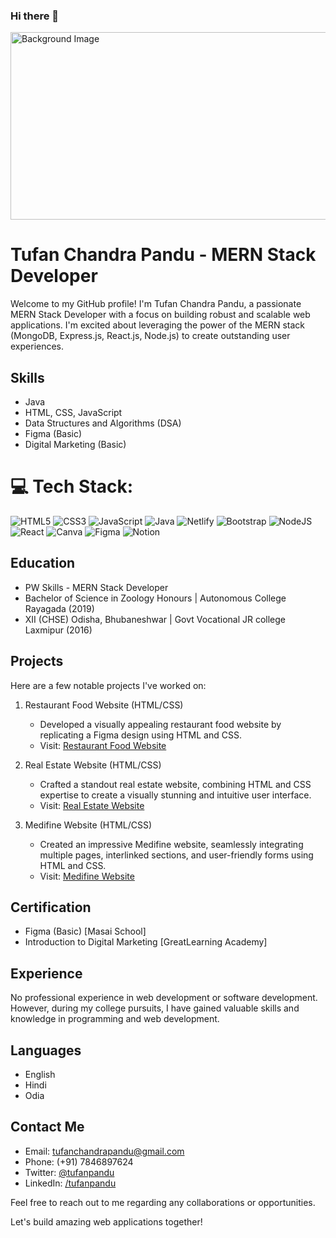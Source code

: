 ### Hi there 👋

<!--
**tufanpandu/tufanpandu** is a ✨ _special_ ✨ repository because its `README.md` (this file) appears on your GitHub profile.

Here are some ideas to get you started:

- 🔭 I’m currently working on ...
- 🌱 I’m currently learning ...
- 👯 I’m looking to collaborate on ...
- 🤔 I’m looking for help with ...
- 💬 Ask me about ...
- 📫 How to reach me: ...
- 😄 Pronouns: ...
- ⚡ Fun fact: ...
-->
<img src="https://camo.githubusercontent.com/c1dcb74cc1c1835b1d716f5051499a2814c683c806b15f04b0eba492863703e9/68747470733a2f2f63646e2e6472696262626c652e636f6d2f75736572732f3733303730332f73637265656e73686f74732f363538313234332f6176656e746f2e676966" alt="Background Image" style="width: 600px; height: 300px;">


# Tufan Chandra Pandu - MERN Stack Developer

Welcome to my GitHub profile! I'm Tufan Chandra Pandu, a passionate MERN Stack Developer with a focus on building robust and scalable web applications. I'm excited about leveraging the power of the MERN stack (MongoDB, Express.js, React.js, Node.js) to create outstanding user experiences.

## Skills

- Java
- HTML, CSS, JavaScript
- Data Structures and Algorithms (DSA)
- Figma (Basic)
- Digital Marketing (Basic)


# 💻 Tech Stack:
![HTML5](https://img.shields.io/badge/html5-%23E34F26.svg?style=for-the-badge&logo=html5&logoColor=white) 
![CSS3](https://img.shields.io/badge/css3-%231572B6.svg?style=for-the-badge&logo=css3&logoColor=white) 
![JavaScript](https://img.shields.io/badge/javascript-%23323330.svg?style=for-the-badge&logo=javascript&logoColor=%23F7DF1E) 
![Java](https://img.shields.io/badge/java-%23ED8B00.svg?style=for-the-badge&logo=java&logoColor=white)
![Netlify](https://img.shields.io/badge/netlify-%23000000.svg?style=for-the-badge&logo=netlify&logoColor=#00C7B7)
![Bootstrap](https://img.shields.io/badge/bootstrap-%23563D7C.svg?style=for-the-badge&logo=bootstrap&logoColor=white)
![NodeJS](https://img.shields.io/badge/node.js-6DA55F?style=for-the-badge&logo=node.js&logoColor=white) 
![React](https://img.shields.io/badge/react-%2320232a.svg?style=for-the-badge&logo=react&logoColor=%2361DAFB)
![Canva](https://img.shields.io/badge/Canva-%2300C4CC.svg?style=for-the-badge&logo=Canva&logoColor=white)
![Figma](https://img.shields.io/badge/figma-%23F24E1E.svg?style=for-the-badge&logo=figma&logoColor=white)
![Notion](https://img.shields.io/badge/Notion-%23000000.svg?style=for-the-badge&logo=notion&logoColor=white)


## Education
- PW Skills - MERN Stack Developer  
- Bachelor of Science in Zoology Honours | Autonomous College Rayagada (2019)
- XII (CHSE) Odisha, Bhubaneshwar | Govt Vocational JR college Laxmipur (2016)

## Projects

Here are a few notable projects I've worked on:

1. Restaurant Food Website (HTML/CSS)
   - Developed a visually appealing restaurant food website by replicating a Figma design using HTML and CSS.
   - Visit: [Restaurant Food Website](https://foodsrestaurent.netlify.app/)

2. Real Estate Website (HTML/CSS)
   - Crafted a standout real estate website, combining HTML and CSS expertise to create a visually stunning and intuitive user interface.
   - Visit: [Real Estate Website](https://realestate98.netlify.app/)

3. Medifine Website (HTML/CSS)
   - Created an impressive Medifine website, seamlessly integrating multiple pages, interlinked sections, and user-friendly forms using HTML and CSS.
   - Visit: [Medifine Website](https://medifine98.netlify.app/)

## Certification

- Figma (Basic) [Masai School]
- Introduction to Digital Marketing [GreatLearning Academy]

## Experience

No professional experience in web development or software development. However, during my college pursuits, I have gained valuable skills and knowledge in programming and web development.

## Languages

- English
- Hindi
- Odia

## Contact Me

- Email: tufanchandrapandu@gmail.com
- Phone: (+91) 7846897624
- Twitter: [@tufanpandu](https://twitter.com/tufanpandu)
- LinkedIn: [/tufanpandu](https://www.linkedin.com/in/tufanpandu)

Feel free to reach out to me regarding any collaborations or opportunities.

Let's build amazing web applications together!
